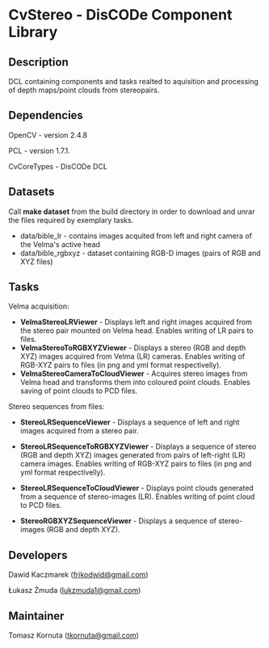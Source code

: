 CvStereo - DisCODe Component Library
====================================

Description
-----------

DCL containing components and tasks realted to aquisition and processing of depth maps/point clouds from stereopairs.

Dependencies
------------

OpenCV - version 2.4.8

PCL - version 1.7.1.

CvCoreTypes - DisCODe DCL

Datasets
------------
Call __make dataset__ from the build directory in order to download and unrar the files required by exemplary tasks.
   * data/bible_lr - contains images acquited from left and right camera of the Velma's active head
   * data/bible_rgbxyz - dataset containing RGB-D images (pairs of RGB and XYZ files)    

Tasks
------------
Velma acquisition:
   * __VelmaStereoLRViewer__ - Displays left and right images acquired from the stereo pair mounted on Velma head. Enables writing of LR pairs to files. 
   * __VelmaStereoToRGBXYZViewer__ - Displays a stereo (RGB and depth XYZ) images acquired from Velma (LR) cameras. Enables writing of RGB-XYZ pairs to files (in png and yml format respectivelly).
   * __VelmaStereoCameraToCloudViewer__ - Acquires stereo images from Velma head and transforms them into coloured point clouds. Enables saving of point clouds to PCD files. 
    
Stereo sequences from files:   
   * __StereoLRSequenceViewer__ - Displays a sequence of left and right images acquired from a stereo pair.
   * __StereoLRSequenceToRGBXYZViewer__ - Displays a sequence of stereo (RGB and depth XYZ) images generated from pairs of left-right (LR) camera images. Enables writing of RGB-XYZ pairs to files (in png and yml format respectivelly). 

   * __StereoLRSequenceToCloudViewer__ - Displays point clouds generated from a sequence of stereo-images (LR). Enables writing of point cloud to PCD files.
   * __StereoRGBXYZSequenceViewer__ - Displays a sequence of  stereo-images (RGB and depth XYZ).


Developers
----------

Dawid Kaczmarek (frikodwid@gmail.com)

Łukasz Żmuda (lukzmuda1@gmail.com)

Maintainer
----------

Tomasz Kornuta (tkornuta@gmail.com)

